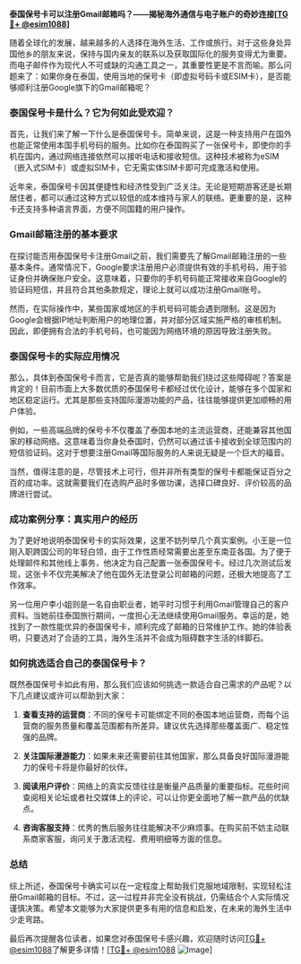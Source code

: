 **泰国保号卡可以注册Gmail邮箱吗？——揭秘海外通信与电子账户的奇妙连接[[TG💪+ @esim1088](https://t.me/s/esim1088)]**

随着全球化的发展，越来越多的人选择在海外生活、工作或旅行。对于这些身处异国他乡的朋友来说，保持与国内亲友的联系以及获取国际化的服务变得尤为重要。而电子邮件作为现代人不可或缺的沟通工具之一，其重要性更是不言而喻。那么问题来了：如果你身在泰国，使用当地的保号卡（即虚拟号码卡或ESIM卡），是否能够顺利注册Google旗下的Gmail邮箱呢？

### 泰国保号卡是什么？它为何如此受欢迎？

首先，让我们来了解一下什么是泰国保号卡。简单来说，这是一种支持用户在国外也能正常使用本国手机号码的服务。比如你在泰国购买了一张保号卡，即使你的手机在国内，通过网络连接依然可以接听电话和接收短信。这种技术被称为eSIM（嵌入式SIM卡）或虚拟SIM卡，它无需实体SIM卡即可完成激活和使用。

近年来，泰国保号卡因其便捷性和经济性受到广泛关注。无论是短期游客还是长期居住者，都可以通过这种方式以较低的成本维持与家人的联络。更重要的是，这种卡还支持多种语言界面，方便不同国籍的用户操作。

### Gmail邮箱注册的基本要求

在探讨能否用泰国保号卡注册Gmail之前，我们需要先了解Gmail邮箱注册的一些基本条件。通常情况下，Google要求注册用户必须提供有效的手机号码，用于验证身份并确保账户安全。这意味着，只要你的手机号码能正常接收来自Google的验证码短信，并且符合其他条款规定，理论上就可以成功注册Gmail账号。

然而，在实际操作中，某些国家或地区的手机号码可能会遇到限制。这是因为Google会根据IP地址判断用户的地理位置，并对部分区域实施严格的审核机制。因此，即便拥有合法的手机号码，也可能因为网络环境的原因导致注册失败。

### 泰国保号卡的实际应用情况

那么，具体到泰国保号卡而言，它是否真的能够帮助我们绕过这些障碍呢？答案是肯定的！目前市面上大多数优质的泰国保号卡都经过优化设计，能够在多个国家和地区稳定运行。尤其是那些支持国际漫游功能的产品，往往能够提供更加顺畅的用户体验。

例如，一些高端品牌的保号卡不仅覆盖了泰国本地的主流运营商，还能兼容其他国家的移动网络。这意味着当你身处泰国时，仍然可以通过该卡接收到全球范围内的短信验证码。这对于想要注册Gmail等国际服务的人来说无疑是一个巨大的福音。

当然，值得注意的是，尽管技术上可行，但并非所有类型的保号卡都能保证百分之百的成功率。这就需要我们在选购产品时多做功课，选择口碑良好、评价较高的品牌进行尝试。

### 成功案例分享：真实用户的经历

为了更好地说明泰国保号卡的实际效果，这里不妨列举几个真实案例。小王是一位刚入职跨国公司的年轻白领，由于工作性质经常需要出差至东南亚各国。为了便于处理邮件和其他线上事务，他决定为自己配置一张泰国保号卡。经过几次测试后发现，这张卡不仅完美解决了他在国外无法登录公司邮箱的问题，还极大地提高了工作效率。

另一位用户李小姐则是一名自由职业者，她平时习惯于利用Gmail管理自己的客户资料。当她前往泰国旅行期间，一度担心无法继续使用Gmail服务。幸运的是，她找到了一款性能优异的泰国保号卡，顺利完成了邮箱的日常维护工作。她的体验表明，只要选对了合适的工具，海外生活并不会成为阻碍数字生活的绊脚石。

### 如何挑选适合自己的泰国保号卡？

既然泰国保号卡如此有用，那么我们应该如何挑选一款适合自己需求的产品呢？以下几点建议或许可以帮助到大家：

1. **查看支持的运营商**：不同的保号卡可能绑定不同的泰国本地运营商，而每个运营商的服务质量和覆盖范围都有所差异。建议优先选择那些覆盖面广、稳定性强的品牌。

2. **关注国际漫游能力**：如果未来还需要前往其他国家，那么具备良好国际漫游能力的保号卡将是你最好的伙伴。

3. **阅读用户评价**：网络上的真实反馈往往是衡量产品质量的重要指标。花些时间查阅相关论坛或者社交媒体上的评论，可以让你更全面地了解一款产品的优缺点。

4. **咨询客服支持**：优秀的售后服务往往能解决不少麻烦事。在购买前不妨主动联系商家客服，询问关于激活流程、费用明细等方面的信息。

### 总结

综上所述，泰国保号卡确实可以在一定程度上帮助我们克服地域限制，实现轻松注册Gmail邮箱的目标。不过，这一过程并非完全没有挑战，仍需结合个人实际情况谨慎决策。希望本文能够为大家提供更多有用的信息和启发，在未来的海外生活中少走弯路。

最后再次提醒各位读者，如果您对泰国保号卡感兴趣，欢迎随时访问[TG💪+ @esim1088](https://t.me/s/esim1088)了解更多详情！[[TG💪+ @esim1088](https://t.me/s/esim1088) ![Image](https://i.postimg.cc/4NQfJmqS/Snipaste-2025-05-13-00-14-12.png)]